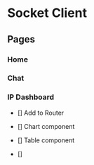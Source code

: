 # Socket Client

## Pages

### Home

### Chat

### IP Dashboard

- [] Add to Router

- [] Chart component

- [] Table component

- [] 
